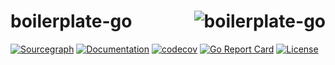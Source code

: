 # <img align="right" src="https://avatars.githubusercontent.com/u/56905970?s=60&v=4" alt="boilerplate-go" title="boilerplate-go" /> boilerplate-go

[![Sourcegraph](https://sourcegraph.com/github.com/alhamsya/boilerplate-go/-/badge.svg)](https://sourcegraph.com/github.com/alhamsya/boilerplate-go?badge)
[![Documentation](https://godoc.org/github.com/alhamsya/boilerplate-go?status.svg)](https://godoc.org/github.com/alhamsya/boilerplate-go)
[![codecov](https://codecov.io/gh/alhamsya/boilerplate-go/branch/master/graph/badge.svg?token=mDCHTd8WM7)](https://codecov.io/gh/alhamsya/boilerplate-go)
[![Go Report Card](https://goreportcard.com/badge/github.com/alhamsya/boilerplate-go)](https://goreportcard.com/report/github.com/alhamsya/boilerplate-go)
[![License](http://img.shields.io/badge/license-mit-blue.svg?style=flat-square)](https://raw.githubusercontent.com/alhamsya/boilerplate-go/master/LICENSE)